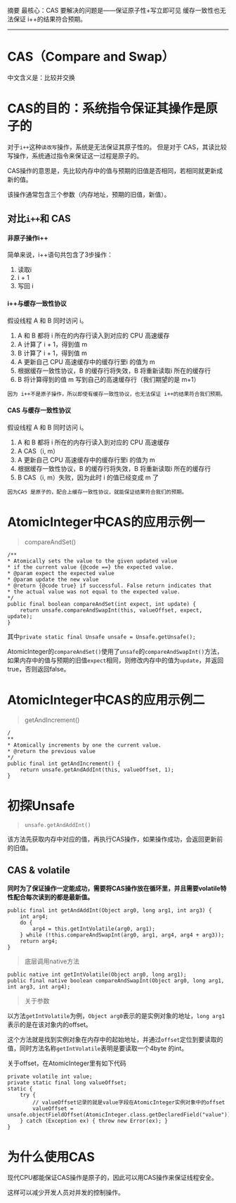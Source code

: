 摘要
最核心：CAS 要解决的问题是——保证原子性+写立即可见
缓存一致性也无法保证 i++的结果符合预期。

---

# CAS（Compare and Swap）

中文含义是：比较并交换

# CAS的目的：系统指令保证其操作是原子的

对于`i++`这种`读改写`操作，系统是无法保证其原子性的。
但是对于 CAS，其读比较写操作，系统通过指令来保证这一过程是原子的。

CAS操作的意思是，先比较内存中的值与预期的旧值是否相同，若相同就更新成新的值。

该操作通常包含三个参数（内存地址，预期的旧值，新值）。

## 对比`i++`和 CAS
#### 非原子操作i++
简单来说，i++语句共包含了3步操作：
1. 读取i
2. i + 1
3. 写回 i

#### i++与缓存一致性协议
假设线程 A 和 B 同时访问 i。
1. A 和 B 都将 i 所在的内存行读入到对应的 CPU 高速缓存
2. A 计算了 i + 1，得到值 m
3. B 计算了 i + 1，得到值 m
4. A 更新自己 CPU 高速缓存中的缓存行里i 的值为 m
5. 根据缓存一致性协议，B 的缓存行将失效，B 将重新读取i 所在的缓存行
6. B 将计算得到的值 m 写到自己的高速缓存行（我们期望的是 m+1）



```
因为 i++不是原子操作，所以即使有缓存一致性协议，也无法保证 i++的结果符合我们预期。
```

#### CAS 与缓存一致性协议
假设线程 A 和 B 同时访问 i。
1. A 和 B 都将 i 所在的内存行读入到对应的 CPU 高速缓存
2. A CAS（i, m）
3. A 更新自己 CPU 高速缓存中的缓存行里i 的值为 m
4. 根据缓存一致性协议，B 的缓存行将失效，B 将重新读取i 所在的缓存行
5. B CAS（i, m）失败，因为此时 i 的值已经变成 m 了

```
因为CAS 是原子的，配合上缓存一致性协议，就能保证结果符合我们的预期。
```


# AtomicInteger中CAS的应用示例一

> compareAndSet\(\)

```
/**
* Atomically sets the value to the given updated value
* if the current value {@code ==} the expected value.
* @param expect the expected value
* @param update the new value
* @return {@code true} if successful. False return indicates that
* the actual value was not equal to the expected value.
*/
public final boolean compareAndSet(int expect, int update) {
    return unsafe.compareAndSwapInt(this, valueOffset, expect, update);
}
```

其中`private static final Unsafe unsafe = Unsafe.getUnsafe();`

AtomicInteger的`compareAndSet()`使用了`unsafe`的`compareAndSwapInt()`方法，如果内存中的值与预期的旧值`expect`相同，则修改内存中的值为`update`，并返回true，否则返回false。

# AtomicInteger中CAS的应用示例二

> getAndIncrement\(\)

```
/
**
* Atomically increments by one the current value.
* @return the previous value
*/
public final int getAndIncrement() {
    return unsafe.getAndAddInt(this, valueOffset, 1);
}
```

# 初探Unsafe

> `unsafe.getAndAddInt()`

该方法先获取内存中对应的值，再执行CAS操作，如果操作成功，会返回更新前的旧值。

## CAS & volatile

**同时为了保证操作一定能成功，需要将CAS操作放在循环里，并且需要volatile特性配合每次读到的都是最新值。**

```
public final int getAndAddInt(Object arg0, long arg1, int arg3) {
    int arg4;
    do {
        arg4 = this.getIntVolatile(arg0, arg1);
    } while (!this.compareAndSwapInt(arg0, arg1, arg4, arg4 + arg3));
    return arg4;
}
```

> 底层调用native方法

```
public native int getIntVolatile(Object arg0, long arg1);
public final native boolean compareAndSwapInt(Object arg0, long arg1, int arg3, int arg4);
```

> 关于参数

以方法`getIntVolatile`为例，`Object arg0`表示的是实例对象的地址，`long arg1`表示的是在该对象内的offset。

这个方法就是找到实例对象在内存中的起始地址，并通过`offset`定位到要读取的值，同时方法名称`getIntVolatile`表明是要读取一个4byte 的int。

关于offset，在AtomicInteger里有如下代码

```
private volatile int value;
private static final long valueOffset;
static {
    try {
        // valueOffset记录的就是value字段在AtomicInteger实例对象中的offset
        valueOffset = unsafe.objectFieldOffset(AtomicInteger.class.getDeclaredField("value"));
    } catch (Exception ex) { throw new Error(ex); }
}
```

# 为什么使用CAS

现代CPU都能保证CAS操作是原子的，因此可以用CAS操作来保证线程安全。

这样可以减少开发人员对并发的控制操作。

